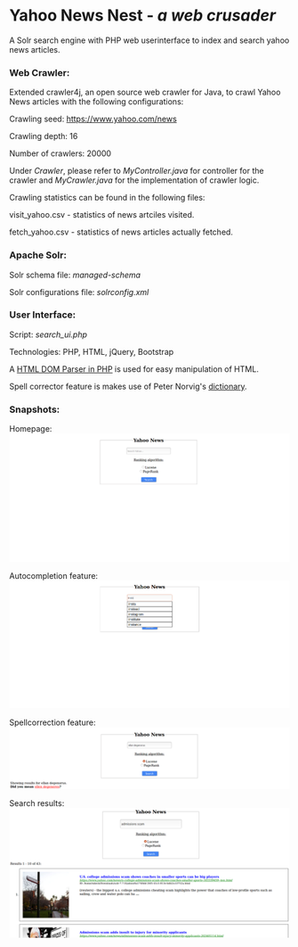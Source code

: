 # Yahoo News Nest - *a web crusader*

A Solr search engine with PHP web userinterface to index and search yahoo news articles.

### Web Crawler:

Extended crawler4j, an open source web crawler for Java, to crawl Yahoo News articles with the following configurations:

Crawling seed: https://www.yahoo.com/news

Crawling depth: 16

Number of crawlers: 20000

Under *Crawler*, please refer to *MyController.java* for controller for the crawler and *MyCrawler.java* for the implementation of crawler logic.

Crawling statistics can be found in the following files:

visit_yahoo.csv - statistics of news artciles visited.

fetch_yahoo.csv - statistics of news articles actually fetched.


### Apache Solr:

Solr schema file: *managed-schema*

Solr configurations file: *solrconfig.xml*


### User Interface:

Script: *search_ui.php*

Technologies: PHP, HTML, jQuery, Bootstrap

A [HTML DOM Parser in PHP](https://simplehtmldom.sourceforge.io/) is used for easy manipulation of HTML.

Spell corrector feature is makes use of Peter Norvig's [dictionary](www.norvig.com/big.txt).


### Snapshots:

Homepage:
<kbd><img src = "screenshots/Homepage.PNG"></kbd>


Autocompletion feature:
<kbd><img src = "screenshots/autocomplete.PNG"></kbd>


Spellcorrection feature:
<kbd><img src = "screenshots/spell-correct.PNG"></kbd>


Search results:
<kbd><img src = "screenshots/results.PNG"></kbd>
